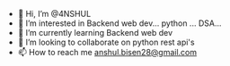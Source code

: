 - 👋 Hi, I’m @4NSHUL
- 👀 I’m interested in Backend web dev... python ... DSA... 
- 🌱 I’m currently learning Backend web dev
- 💞️ I’m looking to collaborate on python rest api's
- 📫 How to reach me anshul.bisen28@gmail.com

<!---
4NSHUL/4NSHUL is a ✨ special ✨ repository because its `README.md` (this file) appears on your GitHub profile.
You can click the Preview link to take a look at your changes.
--->
